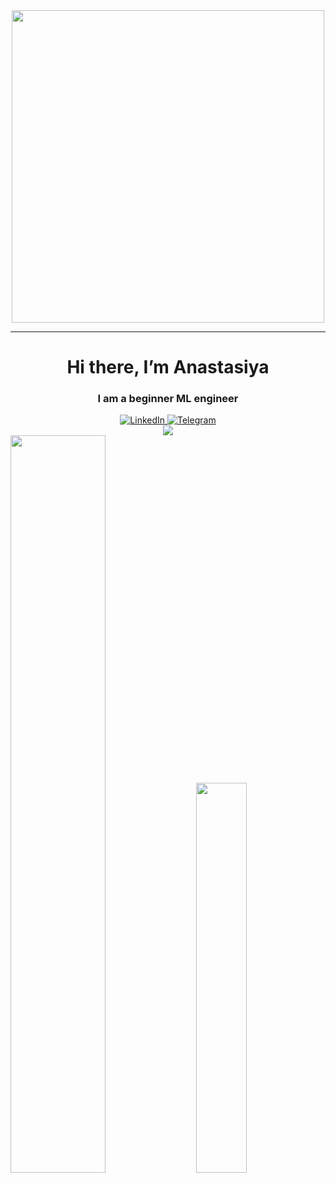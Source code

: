 <div id="header" align="center">
  <img src="https://ne-kurim.ru/forum/attachments/kot-pechataet-gif.1251955/" width="500"/>
</div>

---

<div id="header" align="center">
	<h1>Hi there, I’m Anastasiya</h1>
	<h3>I am a beginner ML engineer</h3>
</div>


<div id="socials" align="center">
	<a href="https://linkedin.com/in/anastasiya-covenant-96053826a">
		<img src="https://img.shields.io/badge/LinkedIn-blue?style=for-the-badge&logo=linkedin&logoColor=white" alt="LinkedIn"/>
	</a>
	<a href="https://t.me/an_amethyst">
		<img src="https://img.shields.io/badge/Telegram-blue?style=for-the-badge&logo=telegram&logoColor=white" alt="Telegram"/>
	</a>
</div>


<!-- ![](http://github-profile-summary-cards.vercel.app/api/cards/profile-details?username=Anstice23&theme=github_dark)
![](http://github-profile-summary-cards.vercel.app/api/cards/stats?username=Anstice23&theme=github_dark) ![](http://github-profile-summary-cards.vercel.app/api/cards/most-commit-language?username=Anstice23&theme=github_dark) -->

<div align="center" dir="auto" <img style="max-width: 100%;" src="https://github-readme-stats.vercel.app/api?username=Anstice23&show_icons=true&theme=radical" />
 <img style="max-width: 100%;" src="http://github-profile-summary-cards.vercel.app/api/cards/profile-details?username=Anstice23&theme=github_dark" />
</div>

<div class='container'>
<img style="height: auto; width: 55%;" class="img" src="https://github-readme-stats.vercel.app/api?username=Anstice23&show_icons=true&theme=transparent" />
&nbsp;
&nbsp;
<img style="height: auto; width: 40%;" class="img" src="https://github-readme-stats.vercel.app/api/top-langs/?username=Anstice23&theme=github_dark&langs_count=8&layout=compact&hide_border=true" /></div>
</div>
